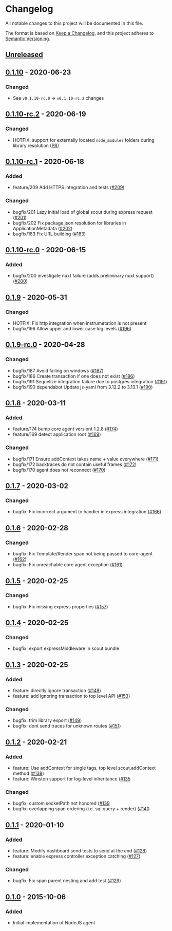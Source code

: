 # Changelog
All notable changes to this project will be documented in this file.

The format is based on [Keep a Changelog](https://keepachangelog.com/en/1.0.0/),
and this project adheres to [Semantic Versioning](https://semver.org/spec/v2.0.0.html).

## [Unreleased]

## [0.1.10] - 2020-06-23

### Changed
-  See `v0.1.10-rc.0` -> `v0.1.10-rc.2` changes

## [0.1.10-rc.2] - 2020-06-19

### Changed
- HOTFIX: support for externally located `node_modules` folders during library resolution ([PR](https://github.com/scoutapp/scout_apm_node/pull/215))

## [0.1.10-rc.1] - 2020-06-18

### Added
- feature/209 Add HTTPS integration and tests ([#209](https://github.com/scoutapp/scout_apm_node/issues/209))

### Changed
- bugfix/201 Lazy initial load of global scout during express request ([#201](https://github.com/scoutapp/scout_apm_node/issues/201))
- bugfix/202 Fix package.json resolution for libraries in ApplicationMetadata ([#202](https://github.com/scoutapp/scout_apm_node/issues/202))
- bugfix/183 Fix URL building ([#183](https://github.com/scoutapp/scout_apm_node/issues/183))

## [0.1.10-rc.0] - 2020-06-15

### Added
- bugfix/200 investigate nuxt failure (adds preliminary nuxt support) ([#200](https://github.com/scoutapp/scout_apm_node/issues/200))

## [0.1.9] - 2020-05-31

### Changed
- HOTFIX: Fix http integration when instrumetation is not present
- bugfix/196 Allow upper and lower case log levels ([#196](https://github.com/scoutapp/scout_apm_node/issues/196))

## [0.1.9-rc.0] - 2020-04-28

### Changed
- bugfix/187 Avoid failing on windows ([#187](https://github.com/scoutapp/scout_apm_node/issues/187))
- bugfix/186 Create transaction if one does not exist ([#186](https://github.com/scoutapp/scout_apm_node/issues/186))
- bugfix/191 Sequelize integration failure due to postgres integration ([#191](https://github.com/scoutapp/scout_apm_node/issues/191))
- bugfix/190 dependabot Update js-yaml from 3.12.2 to 3.13.1 ([#190](https://github.com/scoutapp/scout_apm_node/issues/190))

## [0.1.8] - 2020-03-11

### Added
- feature/174 bump core agent versiont 1.2.8 ([#174](https://github.com/scoutapp/scout_apm_node/issues/174))
- feature/169 detect application root ([#169](https://github.com/scoutapp/scout_apm_node/issues/169))

### Changed
- bugfix/171 Ensure addContext takes name + value everywhere ([#171](https://github.com/scoutapp/scout_apm_node/issues/171))
- bugfix/172 backtraces do not contain useful frames ([#172](https://github.com/scoutapp/scout_apm_node/issues/172))
- bugfix/170 agent does not reconnect ([#170](https://github.com/scoutapp/scout_apm_node/issues/170))

## [0.1.7] - 2020-03-02

### Changed
- bugfix: Fix incorrect argument to handler in express integration ([#166](https://github.com/scoutapp/scout_apm_node/issues/166))

## [0.1.6] - 2020-02-28

### Changed
- bugfix: Fix Template/Render span not being passed to core-agent ([#162](https://github.com/scoutapp/scout_apm_node/issues/162))
- bugfix: Fix unreachable core agent exception ([#161](https://github.com/scoutapp/scout_apm_node/issues/161))

## [0.1.5] - 2020-02-25

### Changed
- bugfix: Fix missing express properties ([#157](https://github.com/scoutapp/scout_apm_node/issues/157))

## [0.1.4] - 2020-02-25

### Changed
- bugfix: export expressMiddleware in scout bundle

## [0.1.3] - 2020-02-25

### Added
- feature: directly ignore transaction ([#148](https://github.com/scoutapp/scout_apm_node/issues/148))
- feature: add ignoring transaction to top level API ([#153](https://github.com/scoutapp/scout_apm_node/issues/153))

### Changed
- bugfix: trim library export ([#149](https://github.com/scoutapp/scout_apm_node/issues/149))
- bugfix: dont send traces for unknown routes ([#151](https://github.com/scoutapp/scout_apm_node/issues/151))

## [0.1.2] - 2020-02-21

### Added
- feature: Use addContext for single tags, top level scout.addContext method ([#138](https://github.com/scoutapp/scout_apm_node/issues/138))
- feature: Winston support for log-level inheritance ([#135](https://github.com/scoutapp/scout_apm_node/issues/135)

### Changed
- bugfix: custom socketPath not honored ([#139](https://github.com/scoutapp/scout_apm_node/issues/139)
- bugfix: overlapping span ordering (i.e. sql query + render) ([#140](https://github.com/scoutapp/scout_apm_node/issues/140)

## [0.1.1] - 2020-01-10
### Added
- feature: Modify dashboard send tests to send at the end ([#128](https://github.com/scoutapp/scout_apm_node/issues/128))
- feature: enable express controller exception catching ([#127](https://github.com/scoutapp/scout_apm_node/issues/127))

### Changed
- bugfix: Fix span parent nesting and add test ([#129](https://github.com/scoutapp/scout_apm_node/issues/129))

## [0.1.0] - 2015-10-06
### Added
- Initial implementation of NodeJS agent

[Unreleased]: https://github.com/scoutapp/scout_apm_node/compare/v0.1.10...HEAD
[0.1.10]: https://github.com/scoutapp/scout_apm_node/compare/v0.1.10-rc.2...v0.1.10
[0.1.10-rc.2]: https://github.com/scoutapp/scout_apm_node/compare/v0.1.10-rc.1...v0.1.10-rc.2
[0.1.10-rc.1]: https://github.com/scoutapp/scout_apm_node/compare/v0.1.10-rc.0...v0.1.10-rc.1
[0.1.10-rc.0]: https://github.com/scoutapp/scout_apm_node/compare/v0.1.9...v0.1.10-rc.0
[0.1.9]: https://github.com/scoutapp/scout_apm_node/compare/v0.1.9-rc.0...v0.1.9
[0.1.9-rc.0]: https://github.com/scoutapp/scout_apm_node/compare/v0.1.8...v0.1.9-rc.0
[0.1.8]: https://github.com/scoutapp/scout_apm_node/compare/v0.1.7...v0.1.8
[0.1.7]: https://github.com/scoutapp/scout_apm_node/compare/v0.1.6...v0.1.7
[0.1.6]: https://github.com/scoutapp/scout_apm_node/compare/v0.1.5...v0.1.6
[0.1.5]: https://github.com/scoutapp/scout_apm_node/compare/v0.1.4...v0.1.5
[0.1.4]: https://github.com/scoutapp/scout_apm_node/compare/v0.1.3...v0.1.4
[0.1.3]: https://github.com/scoutapp/scout_apm_node/compare/v0.1.2...v0.1.3
[0.1.2]: https://github.com/scoutapp/scout_apm_node/compare/v0.1.1...v0.1.2
[0.1.1]: https://github.com/scoutapp/scout_apm_node/compare/v0.1.0...v0.1.1
[0.1.0]: https://github.com/scoutapp/scout_apm_node/releases/tag/v0.1.0

